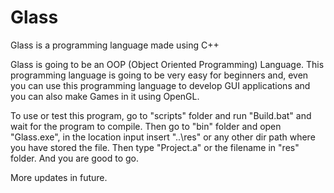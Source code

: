 # Glass
Glass is a programming language made using C++

Glass is going to be an OOP (Object Oriented Programming) Language.
This programming language is going to be very easy for beginners and,
even you can use this programming language to develop GUI applications
and you can also make Games in it using OpenGL.

To use or test this program, go to "scripts" folder and run "Build.bat" and wait for the program to compile. Then go to "bin" folder and open "Glass.exe", in the location input insert "..\res" or any other dir path where you have stored the file. Then type "Project.a" or the filename in "res" folder. And you are good to go.

More updates in future.
